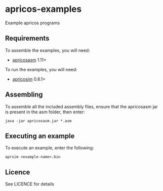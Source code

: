 apricos-examples
================

Example apricos programs


Requirements
------------

To assemble the examples, you will need:

- [apricosasm](http://github.com/drdanick/apricosasm-java/) 1.11+

To run the examples, you will need:

- [apricosim](http://github.com/drdanick/apricosim-curses/) 0.6.1+


Assembling
----------

To assemble all the included assembly files, ensure that the apricosasm 
jar is present in the asm folder, then enter:

```
java -jar apricosasm.jar *.asm
```

Executing an example
--------------------

To execute an example, enter the following:

```
aprsim <example-name>.bin
```

Licence
-------

See LICENCE for details
